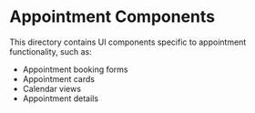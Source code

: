 
# Appointment Components

This directory contains UI components specific to appointment functionality, such as:

- Appointment booking forms
- Appointment cards
- Calendar views
- Appointment details
